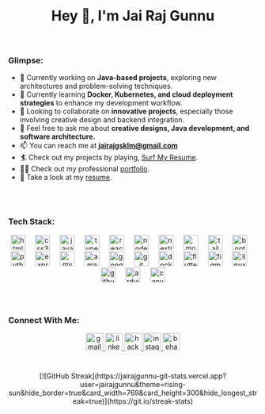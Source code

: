 <br clear="both">

<h1 align="center">Hey 👋, I'm Jai Raj Gunnu</h1>

###
<br>

<h3 align="left">Glimpse:</h3>


- 🔭 Currently working on **Java-based projects**, exploring new architectures and problem-solving techniques.
- 🌱 Currently learning **Docker, Kubernetes, and cloud deployment strategies** to enhance my development workflow.
- 👯 Looking to collaborate on **innovative projects**, especially those involving creative design and backend integration.
- 💬 Feel free to ask me about **creative designs, Java development, and software architecture.**
- 📫 You can reach me at **jairajgsklm@gmail.com**
- 🏄 Check out my projects by playing, [Surf My Resume](https://surfmyresume.vercel.app/).
- 👨‍💻 Check out my professional [portfolio](https://jrg-portfolio-25.vercel.app/).
- 📄 Take a look at my [resume](https://drive.google.com/file/d/1IGUTqi5y6EmrkgrncJKtN9XD6fGXV2dx/view?usp=sharing).

<br>

<br clear="both">
<h3 align="left">Tech Stack:</h3>

<div align="center">
  <img src="https://cdn.jsdelivr.net/gh/devicons/devicon/icons/html5/html5-original.svg" height="30" alt="html5 logo"  />
  <img width="12" />
  <img src="https://cdn.jsdelivr.net/gh/devicons/devicon/icons/css3/css3-original.svg" height="30" alt="css3 logo"  />
  <img width="12" />
  <img src="https://cdn.jsdelivr.net/gh/devicons/devicon/icons/javascript/javascript-original.svg" height="30" alt="javascript logo"  />
  <img width="12" />
  <img src="https://cdn.jsdelivr.net/gh/devicons/devicon/icons/typescript/typescript-original.svg" height="30" alt="typescript logo"  />
  <img width="12" />
  <img src="https://cdn.jsdelivr.net/gh/devicons/devicon/icons/react/react-original.svg" height="30" alt="react logo"  />
  <img width="12" />
  <img src="https://cdn.jsdelivr.net/gh/devicons/devicon/icons/nodejs/nodejs-original.svg" height="30" alt="nodejs logo"  />
  <img width="12" />
  <img src="https://cdn.jsdelivr.net/gh/devicons/devicon/icons/nextjs/nextjs-original.svg" height="30" alt="nextjs logo"  />
  <img width="12" />
  <img src="https://cdn.jsdelivr.net/gh/devicons/devicon/icons/mongodb/mongodb-original.svg" height="30" alt="mongodb logo"  />
  <img width="12" />
  <img src="https://cdn.jsdelivr.net/gh/devicons/devicon/icons/tailwindcss/tailwindcss-original-wordmark.svg" height="30" alt="tailwindcss logo"  />
  <img width="12" />
  <img src="https://cdn.jsdelivr.net/gh/devicons/devicon/icons/bootstrap/bootstrap-original.svg" height="30" alt="bootstrap logo"  />
  <img width="12" />
  <img src="https://cdn.jsdelivr.net/gh/devicons/devicon/icons/python/python-original.svg" height="30" alt="python logo"  />
  <img width="12" />
  <img src="https://cdn.jsdelivr.net/gh/devicons/devicon/icons/express/express-original.svg" height="30" alt="express logo"  />
  <img width="12" />
  <img src="https://cdn.jsdelivr.net/gh/devicons/devicon/icons/mysql/mysql-original.svg" height="30" alt="mysql logo"  />
  <img width="12" />
  <img src="https://cdn.jsdelivr.net/gh/devicons/devicon/icons/amazonwebservices/amazonwebservices-line-wordmark.svg" height="30" alt="amazonwebservices logo"  />
  <img width="12" />
  <img src="https://cdn.jsdelivr.net/gh/devicons/devicon/icons/googlecloud/googlecloud-original.svg" height="30" alt="googlecloud logo"  />
  <img width="12" />
  <img src="https://cdn.jsdelivr.net/gh/devicons/devicon/icons/git/git-original.svg" height="30" alt="git logo"  />
  <img width="12" />
  <img src="https://cdn.jsdelivr.net/gh/devicons/devicon/icons/docker/docker-original.svg" height="30" alt="docker logo"  />
  <img width="12" />
  <img src="https://cdn.jsdelivr.net/gh/devicons/devicon/icons/flutter/flutter-original.svg" height="30" alt="flutter logo"  />
  <img width="12" />
  <img src="https://cdn.jsdelivr.net/gh/devicons/devicon/icons/figma/figma-original.svg" height="30" alt="figma logo"  />
  <img width="12" />
  <img src="https://cdn.jsdelivr.net/gh/devicons/devicon/icons/linux/linux-original.svg" height="30" alt="linux logo"  />
  <img width="12" />
  <img src="https://cdn.jsdelivr.net/gh/devicons/devicon/icons/github/github-original.svg" height="30" alt="github logo"  />
  <img width="12" />
  <img src="https://cdn.jsdelivr.net/gh/devicons/devicon/icons/arduino/arduino-original.svg" height="30" alt="arduino logo"  />
  <img width="12" />
  <img src="https://cdn.jsdelivr.net/gh/devicons/devicon/icons/canva/canva-original.svg" height="30" alt="canva logo"  />
</div>

###

<br clear="both">
<h3 align="left">Connect With Me:</h3>

<div align="center">
  <a href="mailto:jairajgsklm@gmail.com" target="_blank">
    <img src="https://img.shields.io/static/v1?message=Gmail&logo=gmail&label=&color=000&logoColor=white&labelColor=&style=for-the-badge" height="35" alt="gmail logo"  />
  </a>
  <a href="https://linkedin.com/in/jairajgunnu" target="_blank">
    <img src="https://img.shields.io/static/v1?message=LinkedIn&logo=linkedin&label=&color=1976d2&logoColor=white&labelColor=&style=for-the-badge" height="35" alt="linkedin logo"  />
  </a>
  <a href="https://raw.githubusercontent.com/rahuldkjain/github-profile-readme-generator/master/src/images/icons/Social/hackerrank.svg" target="_blank">
    <img src="https://img.shields.io/static/v1?message=HackerRank&logo=hackerrank&label=&color=2EC866&logoColor=white&labelColor=&style=for-the-badge" height="35" alt="hackerrank logo"  />
  </a>
  <a href="https://instagram.com/jairajgunnu" target="_blank">
    <img src="https://img.shields.io/static/v1?message=Instagram&logo=instagram&label=&color=cb366e&logoColor=white&labelColor=&style=for-the-badge" height="35" alt="instagram logo"  />
  </a>
  <a href="https://www.behance.net/jairaj19" target="_blank">
    <img src="https://img.shields.io/static/v1?message=Behance&logo=behance&label=&color=1769ff&logoColor=white&labelColor=&style=for-the-badge" height="35" alt="behance logo"  />
  </a>
</div>

###

<br>
<div align="center">
[![GitHub Streak](https://jairajgunnu-git-stats.vercel.app?user=jairajgunnu&theme=rising-sun&hide_border=true&card_width=769&card_height=300&hide_longest_streak=true)](https://git.io/streak-stats)
</div>
<br clear="both">


###
